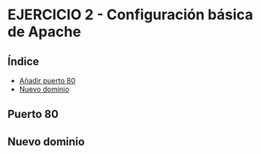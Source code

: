 # EJERCICIO 2 - Configuración básica de Apache

## Índice
- [Añadir puerto 80](#puerto-80)
- [Nuevo dominio](#nuevo-dominio)



## Puerto 80






## Nuevo dominio














